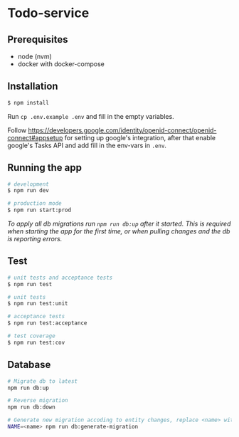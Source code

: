 # Todo-service

## Prerequisites

- node (nvm)
- docker with docker-compose

## Installation

```bash
$ npm install
```

Run `cp .env.example .env` and fill in the empty variables.

Follow https://developers.google.com/identity/openid-connect/openid-connect#appsetup for setting up google's integration, after that enable google's Tasks API and add fill in the env-vars in `.env`.

## Running the app

```bash
# development
$ npm run dev

# production mode
$ npm run start:prod
```

_To apply all db migrations run `npm run db:up` after it started._
_This is required when starting the app for the first time, or when pulling changes and the db is reporting errors._

## Test

```bash
# unit tests and acceptance tests
$ npm run test

# unit tests
$ npm run test:unit

# acceptance tests
$ npm run test:acceptance

# test coverage
$ npm run test:cov
```

## Database

```bash
# Migrate db to latest
npm run db:up

# Reverse migration
npm run db:down

# Generate new migration accoding to entity changes, replace <name> with a descriptive name
NAME=<name> npm run db:generate-migration
```
